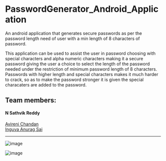 # PasswordGenerator_Android_Application
An android application that generates secure passwords as per the password length need of user with a min length of 8 characters of password.

This application can be used to assist the user in password choosing with special characters and alpha numeric characters making it a secure password giving the user a choice to select the length of the password needed under the restriction of minimum password length of 8 characters.
Passwords with higher length and special characters makes it much harder to crack, so as to make the password stronger it is given the special characaters are added to the password.

## Team members:
#### N Sathvik Reddy
<a href = "https://github.com/AVIRENI-CHANDAN">Avireni Chandan</a><br>
<a href = "https://github.com/Ethan-Hunt-21">Inguva Anurag Sai</a><br>
<hr>

![image](https://user-images.githubusercontent.com/58340159/125663459-f0795baf-dd6a-47a7-a9ee-b29ef6382949.png)

![image](https://user-images.githubusercontent.com/58340159/125663496-de432af8-4bed-49ec-95b6-f9723e97d3b9.png)
